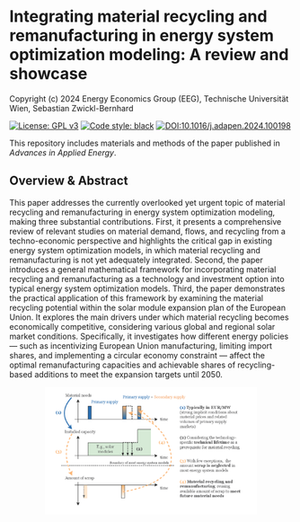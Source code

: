 
# Integrating material recycling and remanufacturing in energy system optimization modeling: A review and showcase

Copyright (c) 2024 Energy Economics Group (EEG), Technische Universität Wien, Sebastian Zwickl-Bernhard

[![License: GPL v3](https://img.shields.io/badge/License-GPLv3-blue.svg)](https://www.gnu.org/licenses/gpl-3.0)
[![Code style: black](https://img.shields.io/badge/code%20style-black-000000.svg)](https://github.com/psf/black)
[![DOI:10.1016/j.adapen.2024.100198](http://img.shields.io/badge/DOI-10.1016/j.adapen.2024.100198-5F7464.svg)](https://doi.org/10.1016/j.adapen.2024.100198)

This repository includes materials and methods of the paper published in _Advances in Applied Energy_.

## Overview & Abstract
This paper addresses the currently overlooked yet urgent topic of material recycling and remanufacturing in energy system optimization modeling, making three substantial contributions. First, it presents a comprehensive review of relevant studies on material demand, flows, and recycling from a techno-economic perspective and highlights the critical gap in existing energy system optimization models, in which material recycling and remanufacturing is not yet adequately integrated. Second, the paper introduces a general mathematical framework for incorporating material recycling and remanufacturing as a technology and investment option into typical energy system optimization models. Third, the paper demonstrates the practical application of this framework by examining the material recycling potential within the solar module expansion plan of the European Union. It explores the main drivers under which material recycling becomes economically competitive, considering various global and regional solar market conditions. Specifically, it investigates how different energy policies — such as incentivizing European Union manufacturing, limiting import shares, and implementing a circular economy constraint — affect the optimal remanufacturing capacities and achievable shares of recycling-based additions to meet the expansion targets until 2050.

<p align="center" width="100%">
	<img src="./figures//method.png" width=75% height=75% align="center" alt="Sketch" />
</p>

